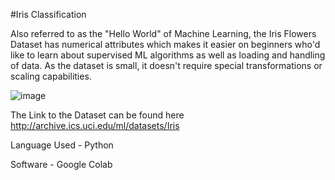 #Iris Classification

Also referred to as the "Hello World" of Machine Learning, the Iris Flowers Dataset has numerical attributes which makes it easier on beginners who'd like to learn about supervised ML algorithms as well as loading and handling of data. As the dataset is small, it doesn't require special transformations or scaling capabilities.

![image](https://user-images.githubusercontent.com/73244900/135869868-3279bfdf-abd7-4271-ac8a-f79fb0969569.png)


The Link to the Dataset can be found here http://archive.ics.uci.edu/ml/datasets/Iris

Language Used - Python 

Software - Google Colab



